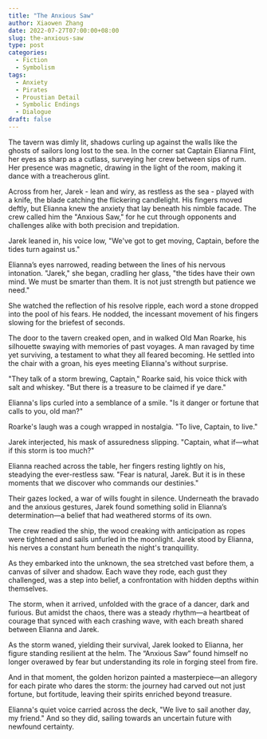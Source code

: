 ```yaml
---
title: "The Anxious Saw"
author: Xiaowen Zhang
date: 2022-07-27T07:00:00+08:00
slug: the-anxious-saw
type: post
categories:
  - Fiction
  - Symbolism
tags:
  - Anxiety
  - Pirates
  - Proustian Detail
  - Symbolic Endings
  - Dialogue
draft: false
---
```


The tavern was dimly lit, shadows curling up against the walls like the ghosts of sailors long lost to the sea. In the corner sat Captain Elianna Flint, her eyes as sharp as a cutlass, surveying her crew between sips of rum. Her presence was magnetic, drawing in the light of the room, making it dance with a treacherous glint.

Across from her, Jarek - lean and wiry, as restless as the sea - played with a knife, the blade catching the flickering candlelight. His fingers moved deftly, but Elianna knew the anxiety that lay beneath his nimble facade. The crew called him the "Anxious Saw," for he cut through opponents and challenges alike with both precision and trepidation.

Jarek leaned in, his voice low, "We've got to get moving, Captain, before the tides turn against us."

Elianna’s eyes narrowed, reading between the lines of his nervous intonation. "Jarek," she began, cradling her glass, "the tides have their own mind. We must be smarter than them. It is not just strength but patience we need."

She watched the reflection of his resolve ripple, each word a stone dropped into the pool of his fears. He nodded, the incessant movement of his fingers slowing for the briefest of seconds.

The door to the tavern creaked open, and in walked Old Man Roarke, his silhouette swaying with memories of past voyages. A man ravaged by time yet surviving, a testament to what they all feared becoming. He settled into the chair with a groan, his eyes meeting Elianna's without surprise.

"They talk of a storm brewing, Captain," Roarke said, his voice thick with salt and whiskey. "But there is a treasure to be claimed if ye dare."

Elianna's lips curled into a semblance of a smile. "Is it danger or fortune that calls to you, old man?"

Roarke's laugh was a cough wrapped in nostalgia. "To live, Captain, to live."

Jarek interjected, his mask of assuredness slipping. "Captain, what if—what if this storm is too much?"

Elianna reached across the table, her fingers resting lightly on his, steadying the ever-restless saw. "Fear is natural, Jarek. But it is in these moments that we discover who commands our destinies."

Their gazes locked, a war of wills fought in silence. Underneath the bravado and the anxious gestures, Jarek found something solid in Elianna’s determination—a belief that had weathered storms of its own.

The crew readied the ship, the wood creaking with anticipation as ropes were tightened and sails unfurled in the moonlight. Jarek stood by Elianna, his nerves a constant hum beneath the night's tranquillity.

As they embarked into the unknown, the sea stretched vast before them, a canvas of silver and shadow. Each wave they rode, each gust they challenged, was a step into belief, a confrontation with hidden depths within themselves.

The storm, when it arrived, unfolded with the grace of a dancer, dark and furious. But amidst the chaos, there was a steady rhythm—a heartbeat of courage that synced with each crashing wave, with each breath shared between Elianna and Jarek.

As the storm waned, yielding their survival, Jarek looked to Elianna, her figure standing resilient at the helm. The “Anxious Saw” found himself no longer overawed by fear but understanding its role in forging steel from fire.

And in that moment, the golden horizon painted a masterpiece—an allegory for each pirate who dares the storm: the journey had carved out not just fortune, but fortitude, leaving their spirits enriched beyond treasure.

Elianna's quiet voice carried across the deck, "We live to sail another day, my friend." And so they did, sailing towards an uncertain future with newfound certainty.